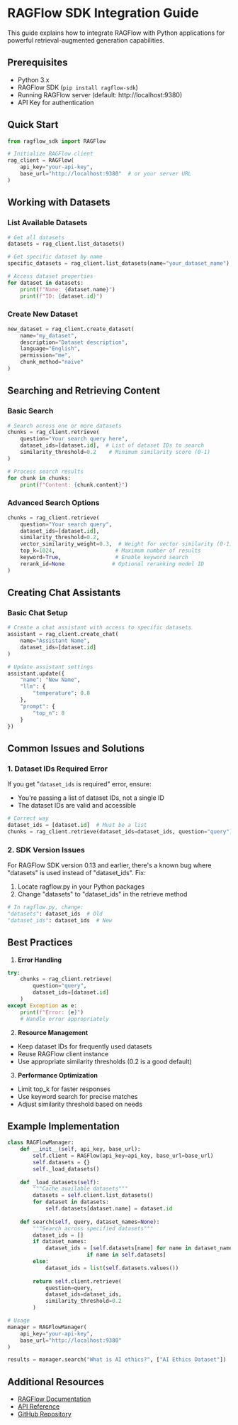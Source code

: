 # RAGFlow SDK Integration Guide

This guide explains how to integrate RAGFlow with Python applications for powerful retrieval-augmented generation capabilities.

## Prerequisites

- Python 3.x
- RAGFlow SDK (`pip install ragflow-sdk`)
- Running RAGFlow server (default: http://localhost:9380)
- API Key for authentication

## Quick Start

```python
from ragflow_sdk import RAGFlow

# Initialize RAGFlow client
rag_client = RAGFlow(
    api_key="your-api-key",
    base_url="http://localhost:9380"  # or your server URL
)
```

## Working with Datasets

### List Available Datasets
```python
# Get all datasets
datasets = rag_client.list_datasets()

# Get specific dataset by name
specific_datasets = rag_client.list_datasets(name="your_dataset_name")

# Access dataset properties
for dataset in datasets:
    print(f"Name: {dataset.name}")
    print(f"ID: {dataset.id}")
```

### Create New Dataset
```python
new_dataset = rag_client.create_dataset(
    name="my_dataset",
    description="Dataset description",
    language="English",
    permission="me",
    chunk_method="naive"
)
```

## Searching and Retrieving Content

### Basic Search
```python
# Search across one or more datasets
chunks = rag_client.retrieve(
    question="Your search query here",
    dataset_ids=[dataset.id],  # List of dataset IDs to search
    similarity_threshold=0.2    # Minimum similarity score (0-1)
)

# Process search results
for chunk in chunks:
    print(f"Content: {chunk.content}")
```

### Advanced Search Options
```python
chunks = rag_client.retrieve(
    question="Your search query",
    dataset_ids=[dataset.id],
    similarity_threshold=0.2,
    vector_similarity_weight=0.3,  # Weight for vector similarity (0-1)
    top_k=1024,                   # Maximum number of results
    keyword=True,                 # Enable keyword search
    rerank_id=None               # Optional reranking model ID
)
```

## Creating Chat Assistants

### Basic Chat Setup
```python
# Create a chat assistant with access to specific datasets
assistant = rag_client.create_chat(
    name="Assistant Name",
    dataset_ids=[dataset.id]
)

# Update assistant settings
assistant.update({
    "name": "New Name",
    "llm": {
        "temperature": 0.8
    },
    "prompt": {
        "top_n": 8
    }
})
```

## Common Issues and Solutions

### 1. Dataset IDs Required Error
If you get "`dataset_ids` is required" error, ensure:
- You're passing a list of dataset IDs, not a single ID
- The dataset IDs are valid and accessible
```python
# Correct way
dataset_ids = [dataset.id]  # Must be a list
chunks = rag_client.retrieve(dataset_ids=dataset_ids, question="query")
```

### 2. SDK Version Issues
For RAGFlow SDK version 0.13 and earlier, there's a known bug where "datasets" is used instead of "dataset_ids". Fix:
1. Locate ragflow.py in your Python packages
2. Change "datasets" to "dataset_ids" in the retrieve method
```python
# In ragflow.py, change:
"datasets": dataset_ids  # Old
"dataset_ids": dataset_ids  # New
```

## Best Practices

1. **Error Handling**
```python
try:
    chunks = rag_client.retrieve(
        question="query",
        dataset_ids=[dataset.id]
    )
except Exception as e:
    print(f"Error: {e}")
    # Handle error appropriately
```

2. **Resource Management**
- Keep dataset IDs for frequently used datasets
- Reuse RAGFlow client instance
- Use appropriate similarity thresholds (0.2 is a good default)

3. **Performance Optimization**
- Limit top_k for faster responses
- Use keyword search for precise matches
- Adjust similarity threshold based on needs

## Example Implementation

```python
class RAGFlowManager:
    def __init__(self, api_key, base_url):
        self.client = RAGFlow(api_key=api_key, base_url=base_url)
        self.datasets = {}
        self._load_datasets()
    
    def _load_datasets(self):
        """Cache available datasets"""
        datasets = self.client.list_datasets()
        for dataset in datasets:
            self.datasets[dataset.name] = dataset.id
    
    def search(self, query, dataset_names=None):
        """Search across specified datasets"""
        dataset_ids = []
        if dataset_names:
            dataset_ids = [self.datasets[name] for name in dataset_names 
                         if name in self.datasets]
        else:
            dataset_ids = list(self.datasets.values())
        
        return self.client.retrieve(
            question=query,
            dataset_ids=dataset_ids,
            similarity_threshold=0.2
        )

# Usage
manager = RAGFlowManager(
    api_key="your-api-key",
    base_url="http://localhost:9380"
)

results = manager.search("What is AI ethics?", ["AI Ethics Dataset"])
```

## Additional Resources

- [RAGFlow Documentation](https://docs.ragflow.ai)
- [API Reference](https://api.ragflow.ai)
- [GitHub Repository](https://github.com/ragflow/ragflow)
